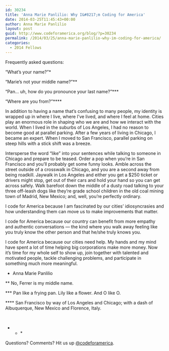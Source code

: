 ```yaml
---
id: 30234
title: 'Anna Marie Panlilio: Why I&#8217;m Coding for America'
date: 2014-03-25T11:45:43+00:00
author: Anna Marie Panlilio
layout: post
guid: http://www.codeforamerica.org/blog/?p=30234
permalink: /2014/03/25/anna-marie-panlilio-why-im-coding-for-america/
categories:
  - 2014 Fellows
---
```

Frequently asked questions:

&#8220;What&#8217;s your name?&#8221;*
  
&#8220;Marie&#8217;s not your middle name?&#8221;**
  
&#8220;Pan&#8230; uh, how do you pronounce your last name?&#8221;\***
  
&#8220;Where are you from?&#8221;\****

In addition to having a name that&#8217;s confusing to many people, my identity is wrapped up in where I live, where I&#8217;ve lived, and where I feel at home. Cities play an enormous role in shaping who we are and how we interact with the world. When I lived in the suburbs of Los Angeles, I had no reason to become good at parallel parking. After a few years of living in Chicago, I became an expert. When I moved to San Francisco, parallel parking on steep hills with a stick shift was a breeze.

Intersperse the word &#8220;like&#8221; into your sentences while talking to someone in Chicago and prepare to be teased. Order a pop when you’re in San Francisco and you’ll probably get some funny looks. Amble across the street outside of a crosswalk in Chicago, and you are a second away from being roadkill. Jaywalk in Los Angeles and either you get a $250 ticket or drivers might stop, get out of their cars and hold your hand so you can get across safely. Walk barefoot down the middle of a dusty road talking to your three off-leash dogs like they&#8217;re grade school children in the old coal mining town of Madrid, New Mexico; and, well, you’re perfectly ordinary.

I code for America because I am fascinated by our cities&#8217; idiosyncrasies and how understanding them can move us to make improvements that matter.

I code for America because our country can benefit from more empathy and authentic conversations &mdash; the kind where you walk away feeling like you truly know the other person and that he/she truly knows you.

I code for America because our cities need help. My hands and my mind have spent a lot of time helping big corporations make more money. Now it&#8217;s time for my whole self to show up, join together with talented and motivated people, tackle challenging problems, and participate in something much more meaningful.

* Anna Marie Panlilio
  
** No, Ferrer is my middle name.
  
\*** Pan like a frying pan. Lily like a flower. And O like O.
  
\**** San Francisco by way of Los Angeles and Chicago; with a dash of Albuquerque, New Mexico and Florence, Italy.

&nbsp;

* * *&nbsp;</p> 

Questions? Comments? Hit us up <a href="http://twitter.com/codeforamerica" target="_blank">@codeforamerica</a>.